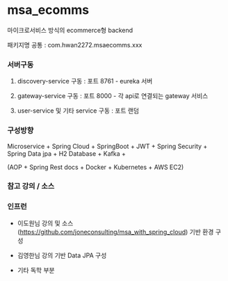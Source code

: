 # msa_ecomms
마이크로서비스 방식의 ecommerce형 backend

패키지명 공통 : com.hwan2272.msaecomms.xxx


### 서버구동

1. discovery-service 구동 : 포트 8761 - eureka 서버

2. gateway-service 구동 : 포트 8000 - 각 api로 연결되는 gateway 서비스

3. user-service 및 기타 service 구동 : 포트 랜덤




### 구성방향

Microservice + Spring Cloud + SpringBoot + JWT + Spring Security + Spring Data jpa + H2 Database + Kafka +

(AOP + Spring Rest docs + Docker + Kubernetes + AWS EC2)




### 참고 강의 / 소스

### 인프런

- 이도원님 강의 및 소스(https://github.com/joneconsulting/msa_with_spring_cloud) 기반 환경 구성

- 김영한님 강의 기반 Data JPA 구성

- 기타 독학 부분
